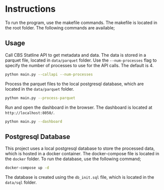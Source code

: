 # Instructions
To run the program, use the makefile commands. The makefile is located in the root folder. The following commands are available;

## Usage
Call CBS Statline API to get metadata and data. The data is stored in a parquet file, located in `data/parquet` folder.
Use the `--num-processes` flag to specify the number of processes to use for the API calls. The default is 4.

```bash
python main.py --callapi --num-processes
```

Process the parquet files to the local postgresql database, which are located in the `data/parquet` folder.

```bash
python main.py --process-parquet
```

Run and open the dashboard in the browser. The dashboard is located at `http://localhost:8050/`.

```bash
python main.py --dashboard
```

## Postgresql Database
This project uses a local postgresql database to store the processed data, which is hosted in a docker container. The docker-compose file is located in the `docker` folder. To run the database, use the following command;

```bash
docker-compose up -d
```

The database is created using the `db_init.sql` file, which is located in the `data/sql` folder.
